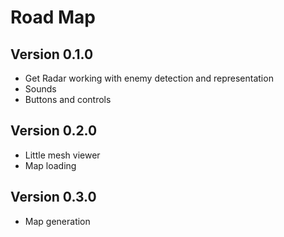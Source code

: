 # Road Map

## Version 0.1.0
+ Get Radar working with enemy detection and representation
+ Sounds
+ Buttons and controls

## Version 0.2.0
+ Little mesh viewer
+ Map loading

## Version 0.3.0
+ Map generation
